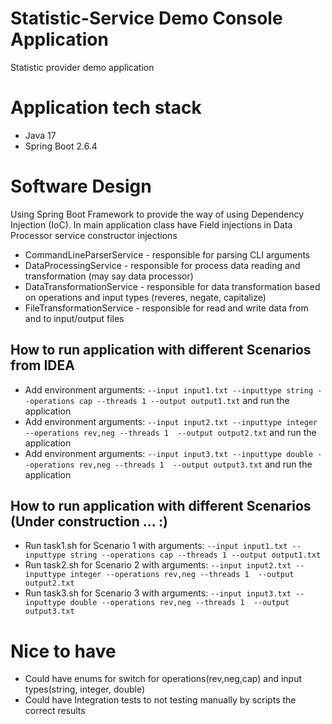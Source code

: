 # Statistic-Service Demo Console Application
Statistic provider demo application

# Application tech stack
* Java 17
* Spring Boot 2.6.4

# Software Design
Using Spring Boot Framework to provide the way of using Dependency Injection (IoC). In main application class have Field injections in Data Processor service constructor injections

* CommandLineParserService - responsible for parsing CLI arguments
* DataProcessingService - responsible for process data reading and transformation (may say data processor)
* DataTransformationService - responsible for data transformation based on operations and input types (reveres, negate, capitalize)
* FileTransformationService - responsible for read and write data from and to input/output files

## How to run application with different Scenarios from IDEA
* Add environment arguments: `--input input1.txt --inputtype string --operations cap --threads 1 --output output1.txt` and run the application
* Add environment arguments: `--input input2.txt --inputtype integer --operations rev,neg --threads 1  --output output2.txt` and run the application
* Add environment arguments: `--input input3.txt --inputtype double --operations rev,neg --threads 1  --output output3.txt` and run the application

## How to run application with different Scenarios (Under construction ... :)
* Run task1.sh for Scenario 1 with arguments: `--input input1.txt --inputtype string --operations cap --threads 1 --output output1.txt`
* Run task2.sh for Scenario 2 with arguments: `--input input2.txt --inputtype integer --operations rev,neg --threads 1  --output output2.txt`
* Run task3.sh for Scenario 3 with arguments: `--input input3.txt --inputtype double --operations rev,neg --threads 1  --output output3.txt`

# Nice to have 
* Could have enums for switch for operations(rev,neg,cap) and input types(string, integer, double)
* Could have Integration tests to not testing manually by scripts the correct results
